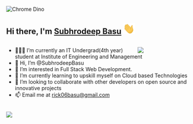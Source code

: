 ![Chrome Dino](https://mir-s3-cdn-cf.behance.net/project_modules/max_1200/4ff07986208593.5d9a654e92f36.gif)


<h2 align="left">Hi there, I'm <a href=https://www.linkedin.com/in/basusubhrodeep" target="_blank" rel="noopener noreferrer">Subhrodeep Basu</a> <img src="https://raw.githubusercontent.com/ABSphreak/ABSphreak/master/gifs/Hi.gif" height="30" />
 
<a href="https://github.com/ShravanSeth"><img align='right' src='https://s7.gifyu.com/images/github.gif' width='150"'></a></h2>
- 
- 👨🏽‍💻 I’m currently an IT Undergrad(4th year) student at Institute of Engineering and Management
- 👋 Hi, I’m @SubhrodeepBasu
- 👀 I’m interested in Full Stack Web Development.
- 🌱 I’m currently learning to upskill myself on Cloud based Technologies
- 💞️ I’m looking to collaborate with other developers on open source and innovative projects
- 📫 Email me at rick06basu@gmail.com
 
<br>
 
 <img src="https://github-readme-stats.vercel.app/api?username=SBasu-7870&&show_icons=true&title_color=ffffff&icon_color=bb2acf&text_color=daf7dc&bg_color=151515">


<!---
SBasu-7870/SBasu-7870 is a ✨ special ✨ repository because its `README.md` (this file) appears on your GitHub profile.
You can click the Preview link to take a look at your changes.
--->
